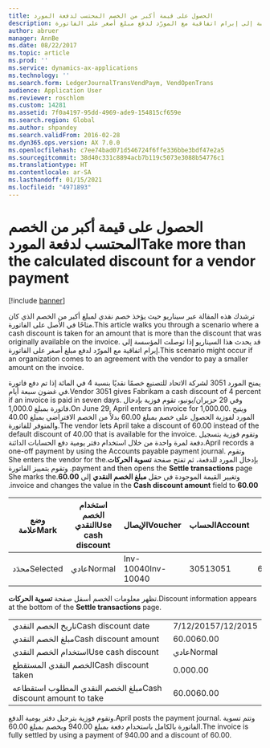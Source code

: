 ```yaml
---
title: الحصول على قيمة أكبر من الخصم المحتسب لدفعة المورد
description: ترشدك هذه المقالة عبر سيناريو حيث يؤخذ خصم نقدي لمبلغ أكبر من الخصم الذي كان متاحًا في الأصل على الفاتورة. قد يحدث هذا السيناريو إذا توصلت المؤسسة إلى إبرام اتفاقية مع المورّد لدفع مبلغ أصغر على الفاتورة.
author: abruer
manager: AnnBe
ms.date: 08/22/2017
ms.topic: article
ms.prod: ''
ms.service: dynamics-ax-applications
ms.technology: ''
ms.search.form: LedgerJournalTransVendPaym, VendOpenTrans
audience: Application User
ms.reviewer: roschlom
ms.custom: 14281
ms.assetid: 7f0a4197-95dd-4969-ade9-154815cf659e
ms.search.region: Global
ms.author: shpandey
ms.search.validFrom: 2016-02-28
ms.dyn365.ops.version: AX 7.0.0
ms.openlocfilehash: c7ee74bad071d546724f6ffe336bbe3bdf47e2a5
ms.sourcegitcommit: 38d40c331c8894acb7b119c5073e3088b54776c1
ms.translationtype: HT
ms.contentlocale: ar-SA
ms.lasthandoff: 01/15/2021
ms.locfileid: "4971893"
---
```

# <a name="take-more-than-the-calculated-discount-for-a-vendor-payment"></a><span data-ttu-id="ca2a2-104">الحصول على قيمة أكبر من الخصم المحتسب لدفعة المورد</span><span class="sxs-lookup"><span data-stu-id="ca2a2-104">Take more than the calculated discount for a vendor payment</span></span>

[!include [banner](../includes/banner.md)]

<span data-ttu-id="ca2a2-105">ترشدك هذه المقالة عبر سيناريو حيث يؤخذ خصم نقدي لمبلغ أكبر من الخصم الذي كان متاحًا في الأصل على الفاتورة.</span><span class="sxs-lookup"><span data-stu-id="ca2a2-105">This article walks you through a scenario where a cash discount is taken for an amount that is more than the discount that was originally available on the invoice.</span></span> <span data-ttu-id="ca2a2-106">قد يحدث هذا السيناريو إذا توصلت المؤسسة إلى إبرام اتفاقية مع المورّد لدفع مبلغ أصغر على الفاتورة.</span><span class="sxs-lookup"><span data-stu-id="ca2a2-106">This scenario might occur if an organization comes to an agreement with the vendor to pay a smaller amount on the invoice.</span></span> 

<span data-ttu-id="ca2a2-107">يمنح المورد 3051 لشركة الاتحاد للتصنيع خصمًا نقديًا بنسبة 4 في المائة إذا تم دفع فاتورة في غضون سبعة أيام.</span><span class="sxs-lookup"><span data-stu-id="ca2a2-107">Vendor 3051 gives Fabrikam a cash discount of 4 percent if an invoice is paid in seven days.</span></span> <span data-ttu-id="ca2a2-108">وفي 29 حزيران/يونيو، تقوم فوزية بإدخال فاتورة بمبلغ 1,000.0.</span><span class="sxs-lookup"><span data-stu-id="ca2a2-108">On June 29, April enters an invoice for 1,000.00.</span></span> <span data-ttu-id="ca2a2-109">ويتيح المورد لفوزية الحصول على خصم بمبلغ 60.00 بدلاً من الخصم الافتراضي بمبلغ 40.00 والمتوفر للفاتورة.</span><span class="sxs-lookup"><span data-stu-id="ca2a2-109">The vendor lets April take a discount of 60.00 instead of the default discount of 40.00 that is available for the invoice.</span></span> <span data-ttu-id="ca2a2-110">وتقوم فوزية بتسجيل دفعة لمرة واحدة من خلال استخدام دفتر يومية دفع الحسابات الدائنة.</span><span class="sxs-lookup"><span data-stu-id="ca2a2-110">April records a one-off payment by using the Accounts payable payment journal.</span></span> <span data-ttu-id="ca2a2-111">‏‫وتقوم بإدخال المورد للدفعة، ثم تفتح صفحة **تسوية الحركات**.</span><span class="sxs-lookup"><span data-stu-id="ca2a2-111">She enters the vendor for the payment and then opens the **Settle transactions** page.</span></span> <span data-ttu-id="ca2a2-112">وتقوم بتمييز الفاتورة وتغيير القيمة الموجودة في حقل **مبلغ الخصم النقدي‬‏‫** إلى **60.00**.</span><span class="sxs-lookup"><span data-stu-id="ca2a2-112">She marks the invoice and changes the value in the **Cash discount amount** field to **60.00**.</span></span>

| <span data-ttu-id="ca2a2-113">وضع علامة</span><span class="sxs-lookup"><span data-stu-id="ca2a2-113">Mark</span></span>     | <span data-ttu-id="ca2a2-114">استخدام الخصم النقدي</span><span class="sxs-lookup"><span data-stu-id="ca2a2-114">Use cash discount</span></span> | <span data-ttu-id="ca2a2-115">الإيصال</span><span class="sxs-lookup"><span data-stu-id="ca2a2-115">Voucher</span></span>   | <span data-ttu-id="ca2a2-116">الحساب</span><span class="sxs-lookup"><span data-stu-id="ca2a2-116">Account</span></span> | <span data-ttu-id="ca2a2-117">التاريخ</span><span class="sxs-lookup"><span data-stu-id="ca2a2-117">Date</span></span>      | <span data-ttu-id="ca2a2-118">تاريخ الاستحقاق</span><span class="sxs-lookup"><span data-stu-id="ca2a2-118">Due date</span></span>  | <span data-ttu-id="ca2a2-119">الفاتورة</span><span class="sxs-lookup"><span data-stu-id="ca2a2-119">Invoice</span></span> | <span data-ttu-id="ca2a2-120">المبلغ بعملة الحركة</span><span class="sxs-lookup"><span data-stu-id="ca2a2-120">Amount in transaction currency</span></span> | <span data-ttu-id="ca2a2-121">عملة</span><span class="sxs-lookup"><span data-stu-id="ca2a2-121">Currency</span></span> | <span data-ttu-id="ca2a2-122">المبلغ المراد تسويته</span><span class="sxs-lookup"><span data-stu-id="ca2a2-122">Amount to settle</span></span> |
|----------|-------------------|-----------|---------|-----------|-----------|---------|--------------------------------|----------|------------------|
| <span data-ttu-id="ca2a2-123">محدَد</span><span class="sxs-lookup"><span data-stu-id="ca2a2-123">Selected</span></span> | <span data-ttu-id="ca2a2-124">عادي</span><span class="sxs-lookup"><span data-stu-id="ca2a2-124">Normal</span></span>            | <span data-ttu-id="ca2a2-125">Inv-10040</span><span class="sxs-lookup"><span data-stu-id="ca2a2-125">Inv-10040</span></span> | <span data-ttu-id="ca2a2-126">3051</span><span class="sxs-lookup"><span data-stu-id="ca2a2-126">3051</span></span>    | <span data-ttu-id="ca2a2-127">6/29/2015</span><span class="sxs-lookup"><span data-stu-id="ca2a2-127">6/29/2015</span></span> | <span data-ttu-id="ca2a2-128">7/29/2015</span><span class="sxs-lookup"><span data-stu-id="ca2a2-128">7/29/2015</span></span> | <span data-ttu-id="ca2a2-129">10040</span><span class="sxs-lookup"><span data-stu-id="ca2a2-129">10040</span></span>   | <span data-ttu-id="ca2a2-130">1,000.00</span><span class="sxs-lookup"><span data-stu-id="ca2a2-130">1,000.00</span></span>                       | <span data-ttu-id="ca2a2-131">دولار أمريكي</span><span class="sxs-lookup"><span data-stu-id="ca2a2-131">USD</span></span>      | <span data-ttu-id="ca2a2-132">940.00</span><span class="sxs-lookup"><span data-stu-id="ca2a2-132">940.00</span></span>           |

<span data-ttu-id="ca2a2-133">تظهر معلومات الخصم أسفل صفحة **تسوية الحركات**.</span><span class="sxs-lookup"><span data-stu-id="ca2a2-133">Discount information appears at the bottom of the **Settle transactions** page.</span></span>

|                              |           |
|------------------------------|-----------|
| <span data-ttu-id="ca2a2-134">تاريخ الخصم النقدي</span><span class="sxs-lookup"><span data-stu-id="ca2a2-134">Cash discount date</span></span>           | <span data-ttu-id="ca2a2-135">7/12/2015</span><span class="sxs-lookup"><span data-stu-id="ca2a2-135">7/12/2015</span></span> |
| <span data-ttu-id="ca2a2-136">مبلغ الخصم النقدي</span><span class="sxs-lookup"><span data-stu-id="ca2a2-136">Cash discount amount</span></span>         | <span data-ttu-id="ca2a2-137">60.00</span><span class="sxs-lookup"><span data-stu-id="ca2a2-137">60.00</span></span>     |
| <span data-ttu-id="ca2a2-138">استخدام الخصم النقدي</span><span class="sxs-lookup"><span data-stu-id="ca2a2-138">Use cash discount</span></span>            | <span data-ttu-id="ca2a2-139">عادي</span><span class="sxs-lookup"><span data-stu-id="ca2a2-139">Normal</span></span>    |
| <span data-ttu-id="ca2a2-140">الخصم النقدي المستقطع</span><span class="sxs-lookup"><span data-stu-id="ca2a2-140">Cash discount taken</span></span>          | <span data-ttu-id="ca2a2-141">0.00</span><span class="sxs-lookup"><span data-stu-id="ca2a2-141">0.00</span></span>      |
| <span data-ttu-id="ca2a2-142">مبلغ الخصم النقدي المطلوب استقطاعه</span><span class="sxs-lookup"><span data-stu-id="ca2a2-142">Cash discount amount to take</span></span> | <span data-ttu-id="ca2a2-143">60.00</span><span class="sxs-lookup"><span data-stu-id="ca2a2-143">60.00</span></span>     |

<span data-ttu-id="ca2a2-144">وتقوم فوزية بترحيل دفتر يومية الدفع.</span><span class="sxs-lookup"><span data-stu-id="ca2a2-144">April posts the payment journal.</span></span> <span data-ttu-id="ca2a2-145">وتتم تسوية الفاتورة بالكامل باستخدام دفعة بمبلغ 940.00 وبخصم بمبلغ 60.00.</span><span class="sxs-lookup"><span data-stu-id="ca2a2-145">The invoice is fully settled by using a payment of 940.00 and a discount of 60.00.</span></span>



